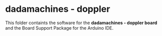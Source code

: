 # dadamachines - doppler

This folder containts the software for the **dadamachines - doppler board** and the Board Support Package for the Arduino IDE. 

